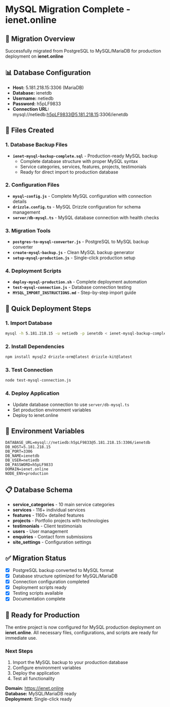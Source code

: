 # MySQL Migration Complete - ienet.online

## 🎯 Migration Overview
Successfully migrated from PostgreSQL to MySQL/MariaDB for production deployment on **ienet.online**

## 📊 Database Configuration
- **Host:** 5.181.218.15:3306 (MariaDB)
- **Database:** ienetdb
- **Username:** netiedb
- **Password:** h5pLF9833
- **Connection URL:** mysql://netiedb:h5pLF9833@5.181.218.15:3306/ienetdb

## 📁 Files Created

### 1. Database Backup Files
- **`ienet-mysql-backup-complete.sql`** - Production-ready MySQL backup
  - Complete database structure with proper MySQL syntax
  - Service categories, services, features, projects, testimonials
  - Ready for direct import to production database

### 2. Configuration Files
- **`mysql-config.js`** - Complete MySQL configuration with connection details
- **`drizzle.config.ts`** - MySQL Drizzle configuration for schema management
- **`server/db-mysql.ts`** - MySQL database connection with health checks

### 3. Migration Tools
- **`postgres-to-mysql-converter.js`** - PostgreSQL to MySQL backup converter
- **`create-mysql-backup.js`** - Clean MySQL backup generator
- **`setup-mysql-production.js`** - Single-click production setup

### 4. Deployment Scripts
- **`deploy-mysql-production.sh`** - Complete deployment automation
- **`test-mysql-connection.js`** - Database connection testing
- **`MYSQL_IMPORT_INSTRUCTIONS.md`** - Step-by-step import guide

## 🚀 Quick Deployment Steps

### 1. Import Database
```bash
mysql -h 5.181.218.15 -u netiedb -p ienetdb < ienet-mysql-backup-complete.sql
```

### 2. Install Dependencies
```bash
npm install mysql2 drizzle-orm@latest drizzle-kit@latest
```

### 3. Test Connection
```bash
node test-mysql-connection.js
```

### 4. Deploy Application
- Update database connection to use `server/db-mysql.ts`
- Set production environment variables
- Deploy to ienet.online

## 🔧 Environment Variables
```env
DATABASE_URL=mysql://netiedb:h5pLF9833@5.181.218.15:3306/ienetdb
DB_HOST=5.181.218.15
DB_PORT=3306
DB_NAME=ienetdb
DB_USER=netiedb
DB_PASSWORD=h5pLF9833
DOMAIN=ienet.online
NODE_ENV=production
```

## 📋 Database Schema
- **service_categories** - 10 main service categories
- **services** - 116+ individual services
- **features** - 1160+ detailed features
- **projects** - Portfolio projects with technologies
- **testimonials** - Client testimonials
- **users** - User management
- **enquiries** - Contact form submissions
- **site_settings** - Configuration settings

## ✅ Migration Status
- [x] PostgreSQL backup converted to MySQL format
- [x] Database structure optimized for MySQL/MariaDB
- [x] Connection configuration completed
- [x] Deployment scripts ready
- [x] Testing scripts available
- [x] Documentation complete

## 🎉 Ready for Production
The entire project is now configured for MySQL production deployment on **ienet.online**. All necessary files, configurations, and scripts are ready for immediate use.

### Next Steps
1. Import the MySQL backup to your production database
2. Configure environment variables
3. Deploy the application
4. Test all functionality

**Domain:** https://ienet.online  
**Database:** MySQL/MariaDB ready  
**Deployment:** Single-click ready